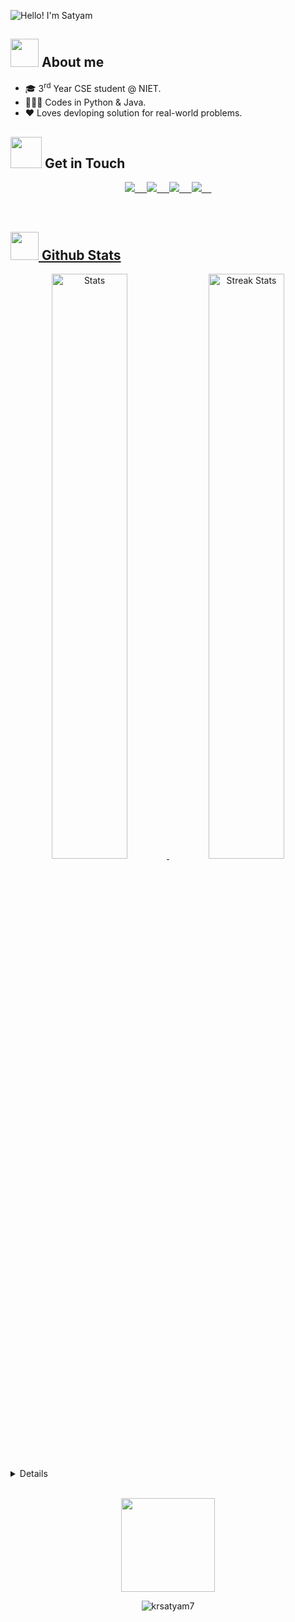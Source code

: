 
<p align = "center><a href=""><img alt="Hello! I'm Satyam" src="https://github.com/krsatyam7/krsatyam7/assets/110342305/d6d340a9-7f9b-413e-aecf-fdcb93bf1ae3" /></a></p>



## <img height="45" src="https://media.tenor.com/rPcqJExSaOcAAAAi/menhera-chibi.gif"/> About me

- 🎓 3<sup>rd</sup> Year CSE student @ NIET.
- 🧑🏻‍💻 Codes in Python & Java.
- ❤️ Loves devloping solution for real-world problems.
  

## <img height="50" src="https://media.tenor.com/uxO8UkvrXz4AAAAi/animation-cat.gif"/> Get in Touch

<p align="center"> 
<a href = "https://www.linkedin.com/in/krsatyam7"> <img src = "https://img.shields.io/badge/-krsatyam7-blue?style=flat&logo=Linkedin&logoColor=white&link=https://www.linkedin.com/in/krsatyam7" /> &nbsp; &nbsp; 
<a href = "https://github.com/krsatyam7"> <img src = "https://img.shields.io/badge/-krsatyam7-%23121011.svg?style=flat&logo=github&logoColor=white&link=https://github.com/krsatyam7/" /> &nbsp; &nbsp; 
<a href = "https://twitter.com/krsatyam7"> <img src = "https://img.shields.io/badge/-krsatyam7-blue.svg?style=flat&logo=Twitter&logoColor=blue&logoColor=blue&link=https://twitter.com/krsatyam7" /> &nbsp; &nbsp; 
<a href = "mailto:krsatyam7@outlook.com"> <img src = "https://img.shields.io/badge/krsatyam7@outlook.com-0078D4?style=flat&logo=microsoft-outlook&logoColor=white&link=mailto:krsatyam7@outlook.com" /> &nbsp; &nbsp; 

</p>

<br>

## <img height="45" src="https://media.tenor.com/tKYbGz3wNCAAAAAi/catscafe-penguin.gif"/> Github Stats
<div align="center">
    <a href="https://github-readme-stats.vercel.app">
        <img width="49%" alt="Stats" src="https://my-stats-lemon.vercel.app/api?username=krsatyam7&show_icons=true&theme=tokyonight&hide_border=true"/>
    </a>
    <a href="https://github-readme-streak-stats.herokuapp.com">
        <img width="49%" alt="Streak Stats" src="https://github-readme-streak-stats.herokuapp.com/?user=krsatyam7&theme=tokyonight&hide_border=true"/>
    </a>
</div>

<details closed>

<p align="center"> <img src = "https://metrics.lecoq.io/krsatyam7?template=terminal&base=header%2C%20activity%2C%20community%2C%20repositories%2C%20metadata&base.indepth=false&base.hireable=false&base.skip=false&config.timezone=Asia%2FCalcutta" />
</p>  

</details>

<br>


<p align="center">
<img height="150" src="https://media.tenor.com/vlatqJBjMi0AAAAj/among-us.gif"/></p>

<p align="center"> <img src="https://komarev.com/ghpvc/?username=krsatyam7" alt="krsatyam7" /> </p>
